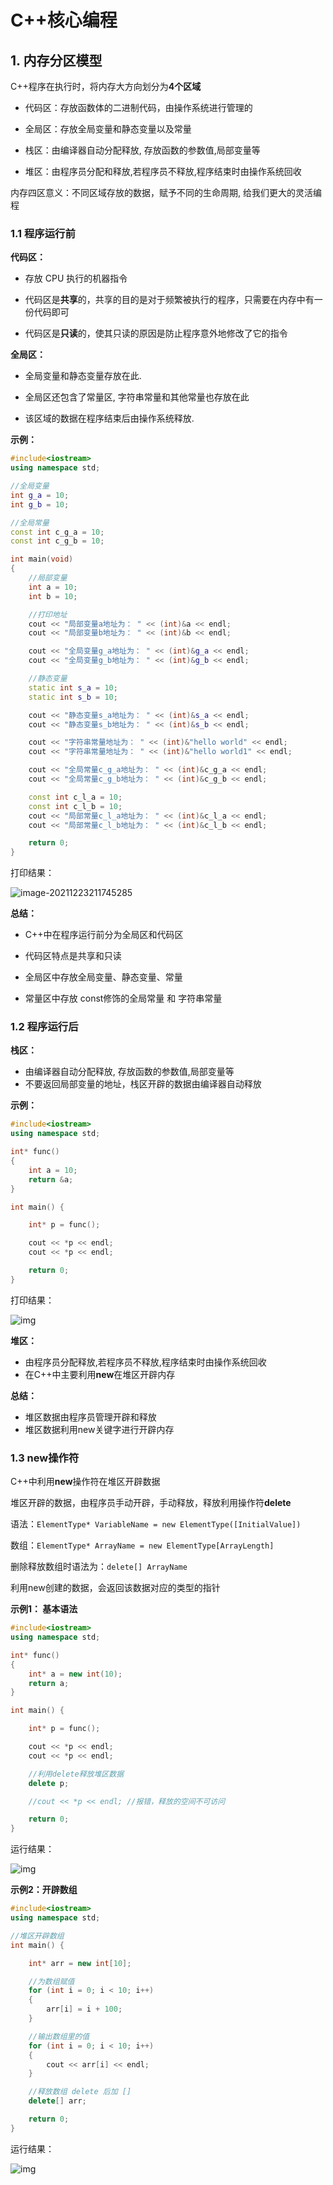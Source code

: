 # C++核心编程

## 1. 内存分区模型



C++程序在执行时，将内存大方向划分为**4个区域**

-   代码区：存放函数体的二进制代码，由操作系统进行管理的
-   全局区：存放全局变量和静态变量以及常量

-   栈区：由编译器自动分配释放, 存放函数的参数值,局部变量等
-   堆区：由程序员分配和释放,若程序员不释放,程序结束时由操作系统回收



内存四区意义：不同区域存放的数据，赋予不同的生命周期, 给我们更大的灵活编程



### 1.1 程序运行前

**代码区：**

-   存放 CPU 执行的机器指令
-   代码区是**共享**的，共享的目的是对于频繁被执行的程序，只需要在内存中有一份代码即可

-   代码区是**只读**的，使其只读的原因是防止程序意外地修改了它的指令



**全局区：**

-   全局变量和静态变量存放在此.
-   全局区还包含了常量区, 字符串常量和其他常量也存放在此

-   该区域的数据在程序结束后由操作系统释放.



**示例：**

```cpp
#include<iostream>
using namespace std;

//全局变量
int g_a = 10;
int g_b = 10;

//全局常量
const int c_g_a = 10;
const int c_g_b = 10;

int main(void)
{
	//局部变量
	int a = 10;
	int b = 10;

	//打印地址
	cout << "局部变量a地址为： " << (int)&a << endl;
	cout << "局部变量b地址为： " << (int)&b << endl;

	cout << "全局变量g_a地址为： " << (int)&g_a << endl;
	cout << "全局变量g_b地址为： " << (int)&g_b << endl;

	//静态变量
	static int s_a = 10;
	static int s_b = 10;

	cout << "静态变量s_a地址为： " << (int)&s_a << endl;
	cout << "静态变量s_b地址为： " << (int)&s_b << endl;

	cout << "字符串常量地址为： " << (int)&"hello world" << endl;
	cout << "字符串常量地址为： " << (int)&"hello world1" << endl;

	cout << "全局常量c_g_a地址为： " << (int)&c_g_a << endl;
	cout << "全局常量c_g_b地址为： " << (int)&c_g_b << endl;

	const int c_l_a = 10;
	const int c_l_b = 10;
	cout << "局部常量c_l_a地址为： " << (int)&c_l_a << endl;
	cout << "局部常量c_l_b地址为： " << (int)&c_l_b << endl;

	return 0;
}
```

打印结果：

![image-20211223211745285](https://raw.githubusercontent.com/Liuyuuu/tuchuang/master/image-20211223211745285.png)



**总结：**

-   C++中在程序运行前分为全局区和代码区
-   代码区特点是共享和只读

-   全局区中存放全局变量、静态变量、常量
-   常量区中存放 const修饰的全局常量 和 字符串常量



### 1.2 程序运行后

**栈区：**

-   由编译器自动分配释放, 存放函数的参数值,局部变量等
-   不要返回局部变量的地址，栈区开辟的数据由编译器自动释放



**示例：**

```cpp
#include<iostream>
using namespace std;

int* func()
{
	int a = 10;
	return &a;
}

int main() {

	int* p = func();

	cout << *p << endl;
	cout << *p << endl;

	return 0;
}
```

打印结果：

![img](https://raw.githubusercontent.com/Liuyuuu/tuchuang/master/1634179674221-1fd4be2d-2253-43c0-aba9-b283daf22fa7.png?token=AMBYD6GNHX5NQQ4N4E3RETDBXXJXW)

**堆区：**

-   由程序员分配释放,若程序员不释放,程序结束时由操作系统回收
-    在C++中主要利用**new**在堆区开辟内存



**总结：**

-   堆区数据由程序员管理开辟和释放
-   堆区数据利用new关键字进行开辟内存



### 1.3 new操作符

C++中利用**new**操作符在堆区开辟数据

堆区开辟的数据，由程序员手动开辟，手动释放，释放利用操作符**delete**



语法：`ElementType* VariableName = new ElementType([InitialValue])`

数组：`ElementType* ArrayName = new ElementType[ArrayLength]`



删除释放数组时语法为：`delete[] ArrayName`

利用new创建的数据，会返回该数据对应的类型的指针



**示例1： 基本语法**

```cpp
#include<iostream>
using namespace std;

int* func()
{
	int* a = new int(10);
	return a;
}

int main() {

	int* p = func();

	cout << *p << endl;
	cout << *p << endl;

	//利用delete释放堆区数据
	delete p;

	//cout << *p << endl; //报错，释放的空间不可访问

	return 0;
}
```

运行结果：

![img](https://cdn.nlark.com/yuque/0/2021/png/22788275/1634181886232-bb7aff8d-c241-4ce7-805f-f3e6aa04c2bc.png)



**示例2：开辟数组**

```cpp
#include<iostream>
using namespace std;

//堆区开辟数组
int main() {

	int* arr = new int[10];

	//为数组赋值
	for (int i = 0; i < 10; i++)
	{
		arr[i] = i + 100;
	}

	//输出数组里的值
	for (int i = 0; i < 10; i++)
	{
		cout << arr[i] << endl;
	}

	//释放数组 delete 后加 []
	delete[] arr;

	return 0;
}
```



运行结果：

![img](https://raw.githubusercontent.com/Liuyuuu/tuchuang/master/1634186506447-1daa6ea7-cc61-4410-9759-b771fe8b7e5d.png?token=AMBYD6GMC367PNQM3IQFDMTBXXJXW)



## 
